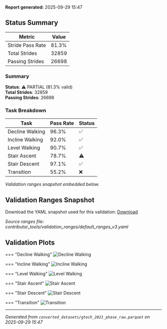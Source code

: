 **Report generated:** 2025-09-29 15:47

## Status Summary

| Metric | Value |
|--------|-------|
| Stride Pass Rate | 81.3% |
| Total Strides | 32859 |
| Passing Strides | 26698 |

### Summary

**Status**: ⚠️ PARTIAL (81.3% valid)  
**Total Strides**: 32859  
**Passing Strides**: 26698  

### Task Breakdown

| Task | Pass Rate | Status |
|------|-----------|--------|
| Decline Walking | 96.3% | ✅ |
| Incline Walking | 92.0% | ✅ |
| Level Walking | 90.7% | ✅ |
| Stair Ascent | 78.7% | ⚠️ |
| Stair Descent | 97.1% | ✅ |
| Transition | 55.2% | ❌ |

_Validation ranges snapshot embedded below._

## Validation Ranges Snapshot

Download the YAML snapshot used for this validation: [Download](./gt21_validation_ranges.yaml)

_Source ranges file: contributor_tools/validation_ranges/default_ranges_v3.yaml_

## Validation Plots

=== "Decline Walking"
    ![Decline Walking](./validation_plots/gt21/gtech_2021_phase_raw_decline_walking_all_features_validation.png)

=== "Incline Walking"
    ![Incline Walking](./validation_plots/gt21/gtech_2021_phase_raw_incline_walking_all_features_validation.png)

=== "Level Walking"
    ![Level Walking](./validation_plots/gt21/gtech_2021_phase_raw_level_walking_all_features_validation.png)

=== "Stair Ascent"
    ![Stair Ascent](./validation_plots/gt21/gtech_2021_phase_raw_stair_ascent_all_features_validation.png)

=== "Stair Descent"
    ![Stair Descent](./validation_plots/gt21/gtech_2021_phase_raw_stair_descent_all_features_validation.png)

=== "Transition"
    ![Transition](./validation_plots/gt21/gtech_2021_phase_raw_transition_all_features_validation.png)


---

*Generated from `converted_datasets/gtech_2021_phase_raw.parquet` on 2025-09-29 15:47*
